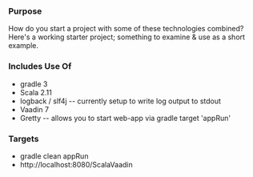 ### Purpose
How do you start a project with some of these technologies combined?  Here's a working starter project; something
to examine & use as a short example.

### Includes Use Of
* gradle 3
* Scala 2.11
* logback / slf4j -- currently setup to write log output to stdout 
* Vaadin 7
* Gretty -- allows you to start web-app via gradle target 'appRun'

### Targets
* gradle clean appRun
* http://localhost:8080/ScalaVaadin

